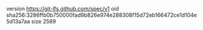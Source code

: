 version https://git-lfs.github.com/spec/v1
oid sha256:3286ffb0b750000fad9b826e974e288308f15d72eb166472ce1d104e5d13a7aa
size 2589
